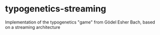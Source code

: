 # typogenetics-streaming
Implementation of the typogenetics "game" from Gödel Esher Bach, based on a streaming architecture
